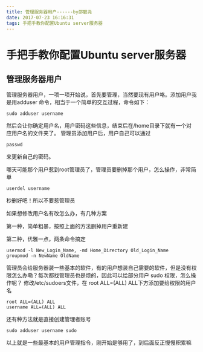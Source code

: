 ```yaml
---
title: 管理服务器用户------by邵碧尧
date: 2017-07-23 16:16:31
tags: 手把手教你配置Ubuntu server服务器
---
```



# 手把手教你配置Ubuntu server服务器
## 管理服务器用户
管理服务器用户，一项一项开始说，首先要管理，当然要现有用户咯。添加用户我是用adduser 命令，相当于一个简单的交互过程，命令如下：

```
sudo adduser username
```
<!--more-->
然后会让你确定用户名，用户密码这些信息，结束后在/home目录下就有一个对应用户名的文件夹了。
管理员添加用户后，用户自己可以通过

```
passwd
```
来更新自己的密码。

哪天可能那个用户惹到root管理员了，管理员要删掉那个用户，怎么操作，非常简单

```
userdel username
```
秒删好吧！所以不要惹管理员

如果想修改用户名有改怎么办，有几种方案

第一种，简单粗暴，按照上面的方法删掉用户重新建

第二种，优雅一点，两条命令搞定

```
usermod -l New_Login_Name, -md Home_Directory Old_Login_Name 
groupmod -n NewName OldName
```

管理员会给服务器装一些基本的软件，有的用户想装自己需要的软件，但是没有权限怎么办嘞？每次都找管理员也是烦的，因此可以给部分用户 sudo 权限，怎么操作呢？
修改/etc/sudoers文件，在 root ALL=(ALL) ALL下方添加要给权限的用户名

```
root ALL=(ALL) ALL
username ALL=(ALL) ALL
```

还有种方法就是直接创建管理者账号

```
sudo adduser username sudo
```

以上就是一些最基本的用户管理指令，刚开始是够用了，到后面反正慢慢积累嘛

